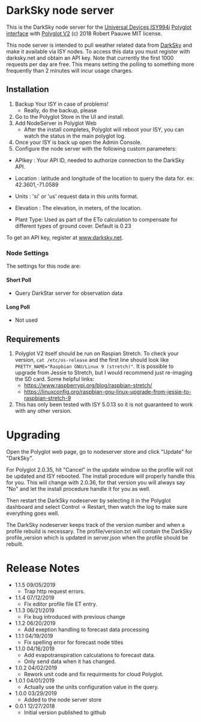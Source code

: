 
# DarkSky node server

This is the DarkSky node server for the [Universal Devices ISY994i](https://www.universal-devices.com/residential/ISY) [Polyglot interface](http://www.universal-devices.com/developers/polyglot/docs/) with  [Polyglot V2](https://github.com/Einstein42/udi-polyglotv2)
(c) 2018 Robert Paauwe
MIT license.

This node server is intended to pull weather related data from [DarkSky](http://www.darksky.net/) and make it available via ISY nodes. To access this data you must register with darksky.net and obtain an API key. Note that currently the first 1000 requests per day are free. This means setting the polling to something more frequently than 2 minutes will incur usage charges.

## Installation

1. Backup Your ISY in case of problems!
   * Really, do the backup, please
2. Go to the Polyglot Store in the UI and install.
3. Add NodeServer in Polyglot Web
   * After the install completes, Polyglot will reboot your ISY, you can watch the status in the main polyglot log.
4. Once your ISY is back up open the Admin Console.
5. Configure the node server with the following custom parameters:
- APIkey   : Your API ID, needed to authorize connection to the DarkSky API.

- Location : latitude and longitude of the location to query the data for. ex: 42.3601,-71.0589

- Units    : 'si' or 'us' request data in this units format.

- Elevation : The elevation, in meters, of the location.

- Plant Type: Used as part of the ETo calculation to compensate for different types of ground cover.  Default is 0.23

To get an API key, register at www.darksky.net.  


### Node Settings
The settings for this node are:

#### Short Poll
   * Query DarkStar server for observation data
#### Long Poll
   * Not used


## Requirements

1. Polyglot V2 itself should be run on Raspian Stretch.
  To check your version, ```cat /etc/os-release``` and the first line should look like
  ```PRETTY_NAME="Raspbian GNU/Linux 9 (stretch)"```. It is possible to upgrade from Jessie to
  Stretch, but I would recommend just re-imaging the SD card.  Some helpful links:
   * https://www.raspberrypi.org/blog/raspbian-stretch/
   * https://linuxconfig.org/raspbian-gnu-linux-upgrade-from-jessie-to-raspbian-stretch-9
2. This has only been tested with ISY 5.0.13 so it is not guaranteed to work with any other version.

# Upgrading

Open the Polyglot web page, go to nodeserver store and click "Update" for "DarkSky".

For Polyglot 2.0.35, hit "Cancel" in the update window so the profile will not be updated and ISY rebooted.  The install procedure will properly handle this for you.  This will change with 2.0.36, for that version you will always say "No" and let the install procedure handle it for you as well.

Then restart the DarkSky nodeserver by selecting it in the Polyglot dashboard and select Control -> Restart, then watch the log to make sure everything goes well.

The DarkSky nodeserver keeps track of the version number and when a profile rebuild is necessary.  The profile/version.txt will contain the DarkSky profile_version which is updated in server.json when the profile should be rebuilt.

# Release Notes

- 1.1.5 09/05/2019
   - Trap http request errors.
- 1.1.4 07/12/2019
   - Fix editor profile file ET entry.
- 1.1.3 06/21/2019
   - Fix bug introduced with previous change
- 1.1.2 06/20/2019
   - Add exeption handling to forecast data processing
- 1.1.1 04/19/2019
   - Fix spelling error for forecast node titles
- 1.1.0 04/16/2019
   - Add evapotranspiration calculations to forecast data.
   - Only send data when it has changed.
- 1.0.2 04/02/2019
   - Rework unit code and fix requirments for cloud Polyglot.
- 1.0.1 04/01/2019
   - Actually use the units configuration value in the query.
- 1.0.0 03/29/2019
   - Added to the node server store
- 0.0.1 12/27/2018
   - Initial version published to github
